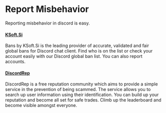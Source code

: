 # Report Misbehavior
Reporting misbehavior in discord is easy.

#### [KSoft.Si](https://bans.ksoft.si)
Bans by KSoft.Si is the leading provider of accurate, validated and fair global bans for Discord chat client. Find who is on the list or check your account easily with our Discord global ban list. You can also report accounts.

#### [DiscordRep](https://discordrep.com)
DiscordRep is a free reputation community which aims to provide a simple service in the prevention of being scammed. The service allows you to search up user information using their identification. You can build up your reputation and become all set for safe trades. Climb up the leaderboard and become visible amongst everyone.
